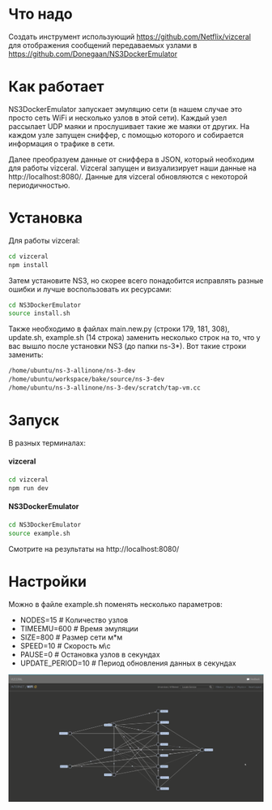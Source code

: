 # Что надо
Создать инструмент использующий https://github.com/Netflix/vizceral для отображения сообщений передаваемых узлами в https://github.com/Donegaan/NS3DockerEmulator
# Как работает
NS3DockerEmulator запускает эмуляцию сети (в нашем случае это просто сеть WiFi и несколько узлов в этой сети). Каждый узел рассылает UDP маяки и прослушивает такие же маяки от других. На каждом узле запущен сниффер, с помощью которого и собирается информация о трафике в сети.

Далее преобразуем данные от сниффера в JSON, который необходим для работы vizceral. Vizceral запущен и визуализирует наши данные на http://localhost:8080/. Данные для vizceral обновляются с некоторой периодичностью.
# Установка
Для работы vizceral:
```sh
cd vizceral
npm install
```
Затем установите NS3, но скорее всего понадобится исправлять разные ошибки и лучше воспользовать их ресурсами:
```sh
cd NS3DockerEmulator
source install.sh
```
Также необходимо в файлах main.new.py (строки 179, 181, 308), update.sh, example.sh (14 строка) заменить несколько строк на то, что у вас вышло после установки NS3 (до папки ns-3*). Вот такие строки заменить:
```sh
/home/ubuntu/ns-3-allinone/ns-3-dev
/home/ubuntu/workspace/bake/source/ns-3-dev
/home/ubuntu/ns-3-allinone/ns-3-dev/scratch/tap-vm.cc
```


# Запуск
В разных терминалах:
#### vizceral
```sh
cd vizceral
npm run dev
```

#### NS3DockerEmulator
```sh
cd NS3DockerEmulator
source example.sh
```
Смотрите на результаты на http://localhost:8080/

# Настройки
Можно в файле example.sh поменять несколько параметров:

- NODES=15 # Количество узлов
- TIMEEMU=600 # Время эмуляции
- SIZE=800 # Размер сети м*м
- SPEED=10 # Скорость м\с
- PAUSE=0 # Остановка узлов в секундах
- UPDATE_PERIOD=10 # Период обновления данных в секундах

![Graph](graph.png?raw=true "Graph")
